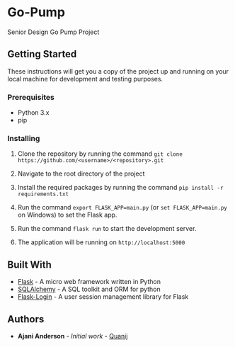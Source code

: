 # Go-Pump
Senior Design Go Pump Project

## Getting Started

These instructions will get you a copy of the project up and running on your local machine for development and testing purposes.

### Prerequisites

- Python 3.x
- pip

### Installing

1. Clone the repository by running the command `git clone https://github.com/<username>/<repository>.git`

2. Navigate to the root directory of the project

3. Install the required packages by running the command `pip install -r requirements.txt`

4. Run the command `export FLASK_APP=main.py` (or `set FLASK_APP=main.py` on Windows) to set the Flask app.

5. Run the command `flask run` to start the development server.

6. The application will be running on `http://localhost:5000`

## Built With

* [Flask](http://flask.pocoo.org/) - A micro web framework written in Python
* [SQLAlchemy](https://www.sqlalchemy.org/) - A SQL toolkit and ORM for python
* [Flask-Login](https://flask-login.readthedocs.io/en/latest/) - A user session management library for Flask

## Authors

* **Ajani Anderson** - *Initial work* - [Quanij](https://github.com/quanij)
